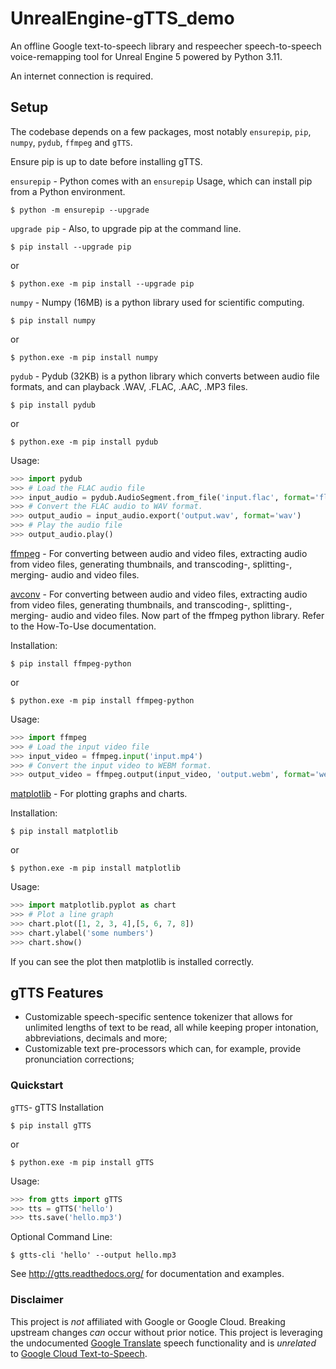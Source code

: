 # UnrealEngine-gTTS_demo
An offline Google text-to-speech library and respeecher speech-to-speech voice-remapping tool for Unreal Engine 5 powered by Python 3.11.

An internet connection is required.

## Setup

The codebase depends on a few packages, most notably `ensurepip`, `pip`, `numpy`, `pydub`, `ffmpeg` and `gTTS`.

Ensure pip is up to date before installing gTTS.

`ensurepip` - Python comes with an `ensurepip` Usage, which can install pip from a Python environment.

```{pip-cli}
$ python -m ensurepip --upgrade
```

`upgrade pip` - Also, to upgrade pip at the command line.

```{pip-cli}
$ pip install --upgrade pip
```
or
```{pip-cli}
$ python.exe -m pip install --upgrade pip
```

`numpy` - Numpy (16MB) is a python library used for scientific computing.

```{pip-cli}
$ pip install numpy
```
or
```{pip-cli}
$ python.exe -m pip install numpy
```

`pydub` - Pydub (32KB) is a python library which converts between audio file formats, and can playback .WAV, .FLAC, .AAC, .MP3 files.

```{pip-cli}
$ pip install pydub
```
or
```{pip-cli}
$ python.exe -m pip install pydub
```

Usage:
```python
>>> import pydub
>>> # Load the FLAC audio file
>>> input_audio = pydub.AudioSegment.from_file('input.flac', format='flac')
>>> # Convert the FLAC audio to WAV format.
>>> output_audio = input_audio.export('output.wav', format='wav')
>>> # Play the audio file
>>> output_audio.play()
```

[ffmpeg](https://ffmpeg.org/download.html) - For converting between audio and video files, extracting audio from video files, generating thumbnails, and transcoding-, splitting-, merging- audio and video files. 

[avconv](https://ffmpeg.org/download.html) - For converting between audio and video files, extracting audio from video files, generating thumbnails, and transcoding-, splitting-, merging- audio and video files. Now part of the ffmpeg python library. Refer to the How-To-Use documentation.

Installation:

```{pip-cli}
$ pip install ffmpeg-python
```
or
```{pip-cli}
$ python.exe -m pip install ffmpeg-python
```

Usage:
```python
>>> import ffmpeg
>>> # Load the input video file
>>> input_video = ffmpeg.input('input.mp4')
>>> # Convert the input video to WEBM format.
>>> output_video = ffmpeg.output(input_video, 'output.webm', format='webm').run()
```

[matplotlib](https://matplotlib.org/stable/users/installing.html) - For plotting graphs and charts.

Installation:

```{pip-cli}
$ pip install matplotlib
```
or
```{pip-cli}
$ python.exe -m pip install matplotlib
```

Usage:
```python
>>> import matplotlib.pyplot as chart
>>> # Plot a line graph
>>> chart.plot([1, 2, 3, 4],[5, 6, 7, 8])
>>> chart.ylabel('some numbers')
>>> chart.show()
```

If you can see the plot then matplotlib is installed correctly.

## gTTS Features

-   Customizable speech-specific sentence tokenizer that allows for unlimited lengths of text to be read, all while keeping proper intonation, abbreviations, decimals and more;
-   Customizable text pre-processors which can, for example, provide pronunciation corrections;

### Quickstart

`gTTS`- gTTS Installation

```{pip-cli}
$ pip install gTTS
```
or
```{pip-cli}
$ python.exe -m pip install gTTS
```

Usage:
```python
>>> from gtts import gTTS
>>> tts = gTTS('hello')
>>> tts.save('hello.mp3')
```

Optional Command Line:

```{pip-cli}
$ gtts-cli 'hello' --output hello.mp3
```

See <http://gtts.readthedocs.org/> for documentation and examples.

### Disclaimer

This project is *not* affiliated with Google or Google Cloud. Breaking upstream changes *can* occur without prior notice. This project is leveraging the undocumented [Google Translate](https://translate.google.com) speech functionality and is *unrelated* to [Google Cloud Text-to-Speech](https://cloud.google.com/text-to-speech/).
